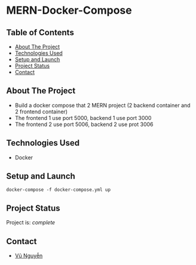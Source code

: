# MERN-Docker-Compose

## Table of Contents
* [About The Project](#about-the-project)
* [Technologies Used](#technologies-used)
* [Setup and Launch](#setup-and-launch)
* [Project Status](#project-status)
* [Contact](#contact)

## About The Project
- Build a docker compose that 2 MERN project (2 backend container and 2 frontend container)
- The frontend 1 use port 5000, backend 1 use port 3000
- The frontend 2 use port 5006, backend 2 use prot 3006

## Technologies Used
- Docker

## Setup and Launch
```docker-compose -f docker-compose.yml up```

## Project Status
Project is: _complete_

## Contact
- [Vũ Nguyễn](https://github.com/vunguyen22271)
